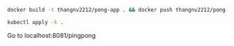 ```bash
docker build -t thangnv2212/pong-app . && docker push thangnv2212/pong-app

kubectl apply -k .
```

Go to localhost:8081/pingpong
